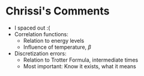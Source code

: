 # Chrissi's Comments

- I spaced out :(
- Correlation functions:
	- Relation to energy levels
	- Influence of temperature, $\beta$
- Discretization errors:
	- Relation to Trotter Formula, intermediate times
	- Most important: Know it exists, what it means

